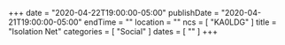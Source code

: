 +++
date = "2020-04-22T19:00:00-05:00"
publishDate = "2020-04-21T19:00:00-05:00"
endTime = ""
location = ""
ncs = [ "KA0LDG" ]
title = "Isolation Net"
categories = [ "Social" ]
dates = [ "" ]
+++
